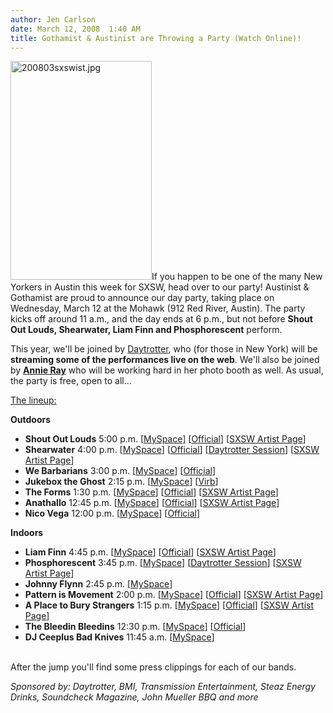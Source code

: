 ```yaml
---
author: Jen Carlson
date: March 12, 2008  1:40 AM
title: Gothamist & Austinist are Throwing a Party (Watch Online)!
---
```


<p><img alt="200803sxswist.jpg" src="https://web.archive.org/web/20110611054751im_/http://gothamist.com/attachments/arts_jen/200803sxswist.jpg" width="226" height="350" class="right">If you happen to be one of the many New Yorkers in Austin this week for SXSW, head over to our party! Austinist &amp; Gothamist are proud to announce our day party, taking place on Wednesday, March 12 at the Mohawk (912 Red River, Austin).  The party kicks off around 11 a.m., and the day ends at 6 p.m., but not before <strong>Shout Out Louds, Shearwater, Liam Finn and Phosphorescent</strong> perform. </p>

<p>This year, we&apos;ll be joined by <a href="https://web.archive.org/web/20110611054751/http://daytrotter.com/">Daytrotter</a>, who (for those in New York) will be <strong>streaming some of the performances live on the web</strong>. We&apos;ll also be joined by <strong><a href="https://web.archive.org/web/20110611054751/http://flickr.com/photos/austinist/sets/72157603033391436/">Annie Ray</a></strong> who will be working hard in her photo booth as well. As usual, the party is free, open to all...</p>

<p><u>The lineup:</u></p>

<p><strong>Outdoors</strong></p>

<ul>
<li><strong>Shout Out Louds</strong> 5:00 p.m. [<a href="https://web.archive.org/web/20110611054751/http://www.myspace.com/shoutoutlouds">MySpace</a>] [<a href="https://web.archive.org/web/20110611054751/http://www.shoutoutlouds.com/">Official</a>] [<a href="https://web.archive.org/web/20110611054751/http://2008.sxsw.com/music/showcases/band/70200.html">SXSW Artist Page</a>]</li>
<li>
<strong>Shearwater</strong> 4:00 p.m. [<a href="https://web.archive.org/web/20110611054751/http://www.myspace.com/shearwater">MySpace</a>] [<a href="https://web.archive.org/web/20110611054751/http://www.shearwatermusic.com/">Official</a>] [<a href="https://web.archive.org/web/20110611054751/http://www.daytrotter.com/article/421/free-songs-shearwater">Daytrotter Session</a>] [<a href="https://web.archive.org/web/20110611054751/http://2008.sxsw.com/music/showcases/band/72547.html">SXSW Artist Page</a>]</li>
<li>
<strong>We Barbarians</strong> 3:00 p.m. [<a href="https://web.archive.org/web/20110611054751/http://www.myspace.com/webarbarians">MySpace</a>] [<a href="https://web.archive.org/web/20110611054751/http://www.webarbarians.com/">Official</a>] 
</li>
<li>
<strong>Jukebox the Ghost</strong> 2:15 p.m. [<a href="https://web.archive.org/web/20110611054751/http://www.jukeboxtheghost.com/">MySpace</a>] [<a href="https://web.archive.org/web/20110611054751/http://www.virb.com/click/615/jukeboxtheghost">Virb</a>] 
</li>
<li>
<strong>The Forms</strong> 1:30 p.m. [<a href="https://web.archive.org/web/20110611054751/http://www.myspace.com/forms">MySpace</a>] [<a href="https://web.archive.org/web/20110611054751/http://www.theforms.org/">Official</a>] [<a href="https://web.archive.org/web/20110611054751/http://2008.sxsw.com/music/showcases/band/61096.html">SXSW Artist Page</a>]
</li>
<li>
<strong>Anathallo</strong> 12:45 p.m. [<a href="https://web.archive.org/web/20110611054751/http://www.myspace.com/anathallo">MySpace</a>] [<a href="https://web.archive.org/web/20110611054751/http://www.anathallo.com/">Official</a>] [<a href="https://web.archive.org/web/20110611054751/http://2008.sxsw.com/music/showcases/band/65141.html">SXSW Artist Page</a>] 
</li>
<li>
<strong>Nico Vega</strong> 12:00 p.m. [<a href="https://web.archive.org/web/20110611054751/http://www.myspace.com/nicovega">MySpace</a>] [<a href="https://web.archive.org/web/20110611054751/http://www.nicovega.com/music.html">Official</a>] 
</li></ul>

<p><strong>Indoors</strong><br>
</p><ul><li><strong>Liam Finn</strong> 4:45 p.m. [<a href="https://web.archive.org/web/20110611054751/http://www.myspace.com/theliamfinn">MySpace</a>] [<a href="https://web.archive.org/web/20110611054751/http://www.liamfinn.tv/">Official</a>] [<a href="https://web.archive.org/web/20110611054751/http://2008.sxsw.com/music/showcases/band/62072.html">SXSW Artist Page</a>] </li><li><strong>Phosphorescent</strong> 3:45 p.m. [<a href="https://web.archive.org/web/20110611054751/http://www.myspace.com/phosphorescent">MySpace</a>] [<a href="https://web.archive.org/web/20110611054751/http://www.daytrotter.com/article/764/free-songs-phosphorescent">Daytrotter Session</a>] [<a href="https://web.archive.org/web/20110611054751/http://2008.sxsw.com/music/showcases/band/67132.html">SXSW Artist Page</a>] </li><li><strong>Johnny Flynn</strong> 2:45 p.m. [<a href="https://web.archive.org/web/20110611054751/http://www.myspace.com/johnnyflynn">MySpace</a>]</li><li><strong>Pattern is Movement</strong> 2:00 p.m. [<a href="https://web.archive.org/web/20110611054751/http://www.myspace.com/patternismovement">MySpace</a>] [<a href="https://web.archive.org/web/20110611054751/http://www.patternismovement.com/">Official</a>] [<a href="https://web.archive.org/web/20110611054751/http://2008.sxsw.com/music/showcases/band/67249.html">SXSW Artist Page</a>]</li><li><strong>A Place to Bury Strangers</strong> 1:15 p.m. [<a href="https://web.archive.org/web/20110611054751/http://www.myspace.com/aplacetoburystrangers">MySpace</a>] [<a href="https://web.archive.org/web/20110611054751/http://www.aplacetoburystrangers.com/">Official</a>] [<a href="https://web.archive.org/web/20110611054751/http://2008.sxsw.com/music/showcases/band/58474.html">SXSW Artist Page</a>]</li><li><strong>The Bleedin Bleedins</strong> 12:30 p.m. [<a href="https://web.archive.org/web/20110611054751/http://www.myspace.com/thebleedinbleedins">MySpace</a>] [<a href="https://web.archive.org/web/20110611054751/http://www.thebleedinbleedins.com/">Official</a>] </li><li><strong>DJ Ceeplus Bad Knives</strong> 11:45 a.m. [<a href="https://web.archive.org/web/20110611054751/http://profile.myspace.com/index.cfm?fuseaction=user.viewprofile&amp;friendid=5528999">MySpace</a>]</li><br>
</ul><p></p>

<p>After the jump you&apos;ll find some press clippings for each of our bands.</p>

<p><em>Sponsored by: Daytrotter, BMI, Transmission Entertainment, Steaz Energy Drinks, Soundcheck Magazine, John Mueller BBQ and more</em></p>